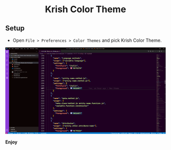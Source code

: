 <h1 align="center"> Krish Color Theme </h1>

## Setup

* Open `File > Preferences > Color Themes` and pick Krish Color Theme.


![Theme](./Theme.png "Krish Color Theme")

**Enjoy** 